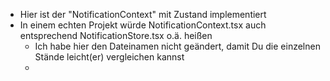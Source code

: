 - Hier ist der "NotificationContext" mit Zustand implementiert
- In einem echten Projekt würde NotificationContext.tsx auch entsprechend NotificationStore.tsx o.ä. heißen
  - Ich habe hier den Dateinamen nicht geändert, damit Du die einzelnen Stände leicht(er) vergleichen kannst
  - 
